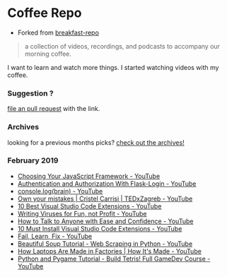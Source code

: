 # Coffee Repo #

* Forked from [breakfast-repo](https://github.com/ashleygwilliams/breakfast-repo)

> a collection of videos, recordings, and podcasts to accompany our morning coffee.

I want to learn and watch more things. I started watching videos with my coffee.

### Suggestion ?

[file an pull request](https://github.com/christopher-burke/coffee-repo/pulls) with the link.

### Archives

looking for a previous months picks? [check out the archives!](https://github.com/christopher-burke/coffee-repo/tree/coffee-repo/archives/)

### February 2019

* [Choosing Your JavaScript Framework - YouTube](https://youtu.be/_P2fGeg9I5o)
* [Authentication and Authorization With Flask-Login - YouTube](https://youtu.be/K0vSCCAM2ss)
* [console.log(brain) - YouTube](https://youtu.be/Wnv6uFp_m7U)
* [Own your mistakes | Cristel Carrisi | TEDxZagreb - YouTube](https://youtu.be/Xmvpx1kIEBQ)
* [10 Best Visual Studio Code Extensions - YouTube](https://youtu.be/XU57YBbSueM)
* [Writing Viruses for Fun, not Profit - YouTube](https://youtu.be/ID1jJpul0mI)
* [How to Talk to Anyone with Ease and Confidence - YouTube](https://youtu.be/PMmnPpjtU7c)
* [10 Must Install Visual Studio Code Extensions - YouTube](https://youtu.be/bJN1P07_lLo)
* [Fail, Learn, Fix - YouTube](https://youtu.be/7M3hItcO3Yc)
* [Beautiful Soup Tutorial - Web Scraping in Python - YouTube](https://youtu.be/87Gx3U0BDlo)
* [How Laptops Are Made in Factories | How It's Made - YouTube](https://youtu.be/O9vO_CVNXlg)
* [Python and Pygame Tutorial - Build Tetris! Full GameDev Course - YouTube](https://youtu.be/zfvxp7PgQ6c)
